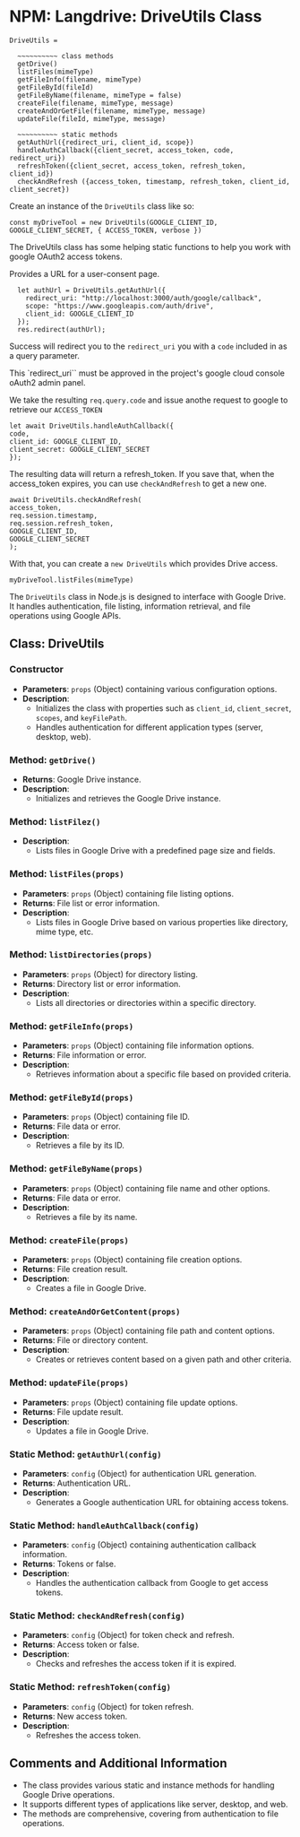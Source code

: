 # NPM: Langdrive: DriveUtils Class

```
DriveUtils =

  ~~~~~~~~~~ class methods
  getDrive()
  listFiles(mimeType)
  getFileInfo(filename, mimeType)
  getFileById(fileId)
  getFileByName(filename, mimeType = false)
  createFile(filename, mimeType, message)
  createAndOrGetFile(filename, mimeType, message)
  updateFile(fileId, mimeType, message)

  ~~~~~~~~~~ static methods
  getAuthUrl({redirect_uri, client_id, scope})
  handleAuthCallback({client_secret, access_token, code, redirect_uri})
  refreshToken({client_secret, access_token, refresh_token, client_id})
  checkAndRefresh ({access_token, timestamp, refresh_token, client_id, client_secret})
```

Create an instance of the `DriveUtils` class like so:

```
const myDriveTool = new DriveUtils(GOOGLE_CLIENT_ID, GOOGLE_CLIENT_SECRET, { ACCESS_TOKEN, verbose })
```

The DriveUtils class has some helping static functions to help you work with google OAuth2 access tokens.

Provides a URL for a user-consent page.

```
  let authUrl = DriveUtils.getAuthUrl({
    redirect_uri: "http://localhost:3000/auth/google/callback",
    scope: "https://www.googleapis.com/auth/drive",
    client_id: GOOGLE_CLIENT_ID
  });
  res.redirect(authUrl);
```

Success will redirect you to the `redirect_uri` you with a `code` included in as a query parameter.

This `redirect_uri`` must be approved in the project's google cloud console oAuth2 admin panel.

We take the resulting `req.query.code` and issue anothe request to google to retrieve our `ACCESS_TOKEN`

```
let await DriveUtils.handleAuthCallback({
code,
client_id: GOOGLE_CLIENT_ID,
client_secret: GOOGLE_CLIENT_SECRET
});
```

The resulting data will return a refresh_token. If you save that, when the access_token expires, you can use `checkAndRefresh` to get a new one.

```
await DriveUtils.checkAndRefresh(
access_token,
req.session.timestamp,
req.session.refresh_token,
GOOGLE_CLIENT_ID,
GOOGLE_CLIENT_SECRET
);

```

With that, you can create a `new DriveUtils` which provides Drive access.

```
myDriveTool.listFiles(mimeType)
```



 
The `DriveUtils` class in Node.js is designed to interface with Google Drive. It handles authentication, file listing, information retrieval, and file operations using Google APIs.

## Class: DriveUtils

### Constructor
- **Parameters**: `props` (Object) containing various configuration options.
- **Description**: 
  - Initializes the class with properties such as `client_id`, `client_secret`, `scopes`, and `keyFilePath`.
  - Handles authentication for different application types (server, desktop, web).

### Method: `getDrive()`
- **Returns**: Google Drive instance.
- **Description**: 
  - Initializes and retrieves the Google Drive instance.

### Method: `listFilez()`
- **Description**: 
  - Lists files in Google Drive with a predefined page size and fields.

### Method: `listFiles(props)`
- **Parameters**: `props` (Object) containing file listing options.
- **Returns**: File list or error information.
- **Description**: 
  - Lists files in Google Drive based on various properties like directory, mime type, etc.

### Method: `listDirectories(props)`
- **Parameters**: `props` (Object) for directory listing.
- **Returns**: Directory list or error information.
- **Description**: 
  - Lists all directories or directories within a specific directory.

### Method: `getFileInfo(props)`
- **Parameters**: `props` (Object) containing file information options.
- **Returns**: File information or error.
- **Description**: 
  - Retrieves information about a specific file based on provided criteria.

### Method: `getFileById(props)`
- **Parameters**: `props` (Object) containing file ID.
- **Returns**: File data or error.
- **Description**: 
  - Retrieves a file by its ID.

### Method: `getFileByName(props)`
- **Parameters**: `props` (Object) containing file name and other options.
- **Returns**: File data or error.
- **Description**: 
  - Retrieves a file by its name.

### Method: `createFile(props)`
- **Parameters**: `props` (Object) containing file creation options.
- **Returns**: File creation result.
- **Description**: 
  - Creates a file in Google Drive.

### Method: `createAndOrGetContent(props)`
- **Parameters**: `props` (Object) containing file path and content options.
- **Returns**: File or directory content.
- **Description**: 
  - Creates or retrieves content based on a given path and other criteria.

### Method: `updateFile(props)`
- **Parameters**: `props` (Object) containing file update options.
- **Returns**: File update result.
- **Description**: 
  - Updates a file in Google Drive.

### Static Method: `getAuthUrl(config)`
- **Parameters**: `config` (Object) for authentication URL generation.
- **Returns**: Authentication URL.
- **Description**: 
  - Generates a Google authentication URL for obtaining access tokens.

### Static Method: `handleAuthCallback(config)`
- **Parameters**: `config` (Object) containing authentication callback information.
- **Returns**: Tokens or false.
- **Description**: 
  - Handles the authentication callback from Google to get access tokens.

### Static Method: `checkAndRefresh(config)`
- **Parameters**: `config` (Object) for token check and refresh.
- **Returns**: Access token or false.
- **Description**: 
  - Checks and refreshes the access token if it is expired.

### Static Method: `refreshToken(config)`
- **Parameters**: `config` (Object) for token refresh.
- **Returns**: New access token.
- **Description**: 
  - Refreshes the access token.

## Comments and Additional Information
- The class provides various static and instance methods for handling Google Drive operations.
- It supports different types of applications like server, desktop, and web.
- The methods are comprehensive, covering from authentication to file operations.

